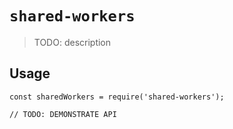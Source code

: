# `shared-workers`

> TODO: description

## Usage

```
const sharedWorkers = require('shared-workers');

// TODO: DEMONSTRATE API
```
